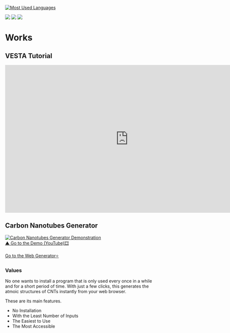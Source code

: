 
[![Most Used Languages](https://github-readme-stats-kappa-hazel.vercel.app/api/top-langs/?username=suecreamm&exclude_repo=github-readme-stats,suecreamm.github.io&hide=css,html,scss,javascript,jupyter%20notebook&layout=compact)](https://github.com/suecreamm/github-readme-stats)
<!--jupyter%20notebook-->
<img src="https://img.shields.io/badge/python-3776AB?style=for-the-badge&logo=python&logoColor=white"> <img src="https://img.shields.io/badge/c++-00599C?style=for-the-badge&logo=c%2B%2B&logoColor=white"> <img src="https://img.shields.io/badge/arduino-00979D?style=for-the-badge&logo=arduino&logoColor=white">

# Works
## VESTA Tutorial
<iframe src="https://onedrive.live.com/embed?resid=3193D379448A8381%218345&authkey=!ACwt-TrezkIa8hM&em=2" width="800" height="480" frameborder="0" scrolling="no"></iframe>


## Carbon Nanotubes Generator 

[![Carbon Nanotubes Generator Demonstration](https://github.com/suecreamm/cnt_generator/raw/main/readmeImg.png)](https://youtube.com/watch?v=0635k6-32jk&feature=shares)
<br><a href="https://github.com/suecreamm/cnt_generator/blob/main/readmeImg.png">  ▲ Go to the Demo (YouTube)🎞 </a>
<br><br>
<a href="https://suecreamm.github.io/cnt_generator/" target="_blank" rel="noopener noreferrer">Go to the Web Generator⭐</a><br>

### Values
No one wants to install a program that is only used every once in a while and for a short period of time. With just a few clicks, this generates the atmoic structures of CNTs instantly from your web browser.

These are its main features.
- No Installation
- With the Least Number of Inputs
- The Easiest to Use
- The Most Accessible




<!--
**sue-creator/sue-creator** is a ✨ _special_ ✨ repository because its `README.md` (this file) appears on your GitHub profile.

Here are some ideas to get you started:

- 🔭 I’m currently working on ...
- 🌱 I’m currently learning ...
- 👯 I’m looking to collaborate on ...
- 🤔 I’m looking for help with ...
- 💬 Ask me about ...
- 📫 How to reach me: ...
- 😄 Pronouns: ...
- ⚡ Fun fact: ...
-->

